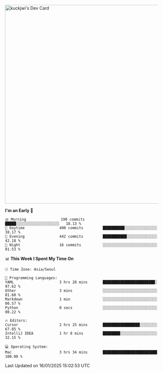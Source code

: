<a href="https://app.daily.dev/kuckhwancho"><img src="https://api.daily.dev/devcards/v2/efef39c8028947428b3c0b486b9cd9b6.png?r=iz2&type=wide" width="652" alt="kuckjwi's Dev Card"/></a>

<!--START_SECTION:waka-->
**I'm an Early 🐤** 

```text
🌞 Morning                190 commits         █████░░░░░░░░░░░░░░░░░░░░   18.13 % 
🌆 Daytime                400 commits         ██████████░░░░░░░░░░░░░░░   38.17 % 
🌃 Evening                442 commits         ███████████░░░░░░░░░░░░░░   42.18 % 
🌙 Night                  16 commits          ░░░░░░░░░░░░░░░░░░░░░░░░░   01.53 % 
```


📊 **This Week I Spent My Time On** 

```text
🕑︎ Time Zone: Asia/Seoul

💬 Programming Languages: 
YAML                     3 hrs 28 mins       ████████████████████████░   97.62 % 
Other                    3 mins              ░░░░░░░░░░░░░░░░░░░░░░░░░   01.60 % 
Markdown                 1 min               ░░░░░░░░░░░░░░░░░░░░░░░░░   00.57 % 
Python                   0 secs              ░░░░░░░░░░░░░░░░░░░░░░░░░   00.22 % 

🔥 Editors: 
Cursor                   2 hrs 25 mins       █████████████████░░░░░░░░   67.85 % 
IntelliJ IDEA            1 hr 8 mins         ████████░░░░░░░░░░░░░░░░░   32.15 % 

💻 Operating System: 
Mac                      3 hrs 34 mins       █████████████████████████   100.00 % 
```


 Last Updated on 16/01/2025 15:02:53 UTC
<!--END_SECTION:waka-->
